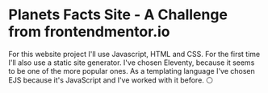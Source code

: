 # Planets Facts Site - A Challenge from frontendmentor.io

For this website project I'll use Javascript, HTML and CSS. For the first time I'll also use a static site generator. I've chosen Eleventy, because it seems to be one of the more popular ones. As a templating language I've chosen EJS because it's JavaScript and I've worked with it before. ⚪
